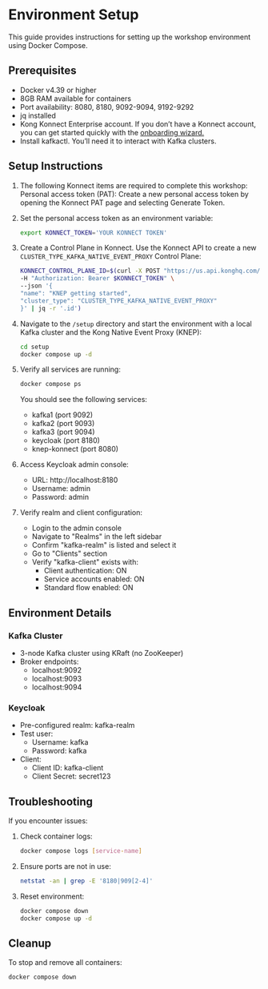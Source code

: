 # Environment Setup

This guide provides instructions for setting up the workshop environment using Docker Compose.

## Prerequisites

- Docker v4.39 or higher
- 8GB RAM available for containers
- Port availability: 8080, 8180, 9092-9094, 9192-9292
- jq installed
- Kong Konnect Enterprise account. If you don’t have a Konnect account, you can get started quickly with the [onboarding wizard.](https://konghq.com/products/kong-konnect/register?utm_medium=referral&utm_source=docs)
- Install kafkactl. You’ll need it to interact with Kafka clusters.

## Setup Instructions

1. The following Konnect items are required to complete this workshop:
   Personal access token (PAT): Create a new personal access token by opening the Konnect PAT page and selecting Generate Token.

1. Set the personal access token as an environment variable:

   ```bash
   export KONNECT_TOKEN='YOUR KONNECT TOKEN'
   ```

1. Create a Control Plane in Konnect. Use the Konnect API to create a new `CLUSTER_TYPE_KAFKA_NATIVE_EVENT_PROXY` Control Plane:

   ```bash
   KONNECT_CONTROL_PLANE_ID=$(curl -X POST "https://us.api.konghq.com/v2/control-planes" \
   -H "Authorization: Bearer $KONNECT_TOKEN" \
   --json '{
   "name": "KNEP getting started",
   "cluster_type": "CLUSTER_TYPE_KAFKA_NATIVE_EVENT_PROXY"
   }' | jq -r '.id')
   ```

1. Navigate to the `/setup` directory and start the environment with a local Kafka cluster and the Kong Native Event Proxy (KNEP):

   ```bash
   cd setup
   docker compose up -d
   ```

1. Verify all services are running:

   ```bash
   docker compose ps
   ```

   You should see the following services:

   - kafka1 (port 9092)
   - kafka2 (port 9093)
   - kafka3 (port 9094)
   - keycloak (port 8180)
   - knep-konnect (port 8080)

1. Access Keycloak admin console:

   - URL: http://localhost:8180
   - Username: admin
   - Password: admin

1. Verify realm and client configuration:
   - Login to the admin console
   - Navigate to "Realms" in the left sidebar
   - Confirm "kafka-realm" is listed and select it
   - Go to "Clients" section
   - Verify "kafka-client" exists with:
     - Client authentication: ON
     - Service accounts enabled: ON
     - Standard flow enabled: ON

## Environment Details

### Kafka Cluster

- 3-node Kafka cluster using KRaft (no ZooKeeper)
- Broker endpoints:
  - localhost:9092
  - localhost:9093
  - localhost:9094

### Keycloak

- Pre-configured realm: kafka-realm
- Test user:
  - Username: kafka
  - Password: kafka
- Client:
  - Client ID: kafka-client
  - Client Secret: secret123

## Troubleshooting

If you encounter issues:

1. Check container logs:

   ```bash
   docker compose logs [service-name]
   ```

2. Ensure ports are not in use:

   ```bash
   netstat -an | grep -E '8180|909[2-4]'
   ```

3. Reset environment:
   ```bash
   docker compose down
   docker compose up -d
   ```

## Cleanup

To stop and remove all containers:

```bash
docker compose down
```
